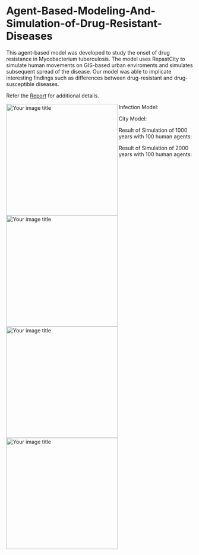 # Agent-Based-Modeling-And-Simulation-of-Drug-Resistant-Diseases

This agent-based model was developed to study the onset of drug resistance in Mycobacterium tuberculosis.
The model uses RepastCity to simulate human movements on GIS-based urban enviroments and simulates subsequent spread of the disease.
Our model was able to implicate interesting findings such as differences between drug-resistant and drug-susceptible diseases.

Refer the [Report](https://github.com/Charan000/Agent-Based-Modeling-And-Simulation-of-Drug-Resistant-Diseases/blob/master/Report.pdf) for additional details.

Infection Model:
<img src="https://github.com/Charan000/Agent-Based-Modeling-And-Simulation-of-Drug-Resistant-Diseases
/blob/master/results/InfectionModel.png" align="left" alt="Your image title" width="300"/>

City Model:
<img src="https://github.com/Charan000/Agent-Based-Modeling-And-Simulation-of-Drug-Resistant-Diseases
/blob/master/results/CityModel.png" align="left" alt="Your image title" width="300"/>

Result of Simulation of 1000 years with 100 human agents:
<img src="https://github.com/Charan000/Agent-Based-Modeling-And-Simulation-of-Drug-Resistant-Diseases
/blob/master/results/result1.png" align="left" alt="Your image title" width="300"/>

Result of Simulation of 2000 years with 100 human agents:
<img src="https://github.com/Charan000/Agent-Based-Modeling-And-Simulation-of-Drug-Resistant-Diseases
/blob/master/results/result2.png" align="left" alt="Your image title" width="300"/>
